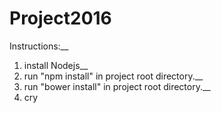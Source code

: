 # Project2016

  Instructions:__
1. install Nodejs__
2. run "npm install" in project root directory.__
3. run "bower install" in project root directory.__
4. cry
